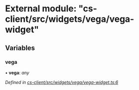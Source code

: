 # External module: "cs-client/src/widgets/vega/vega-widget"

## Variables

###  vega

• **vega**: *any*

*Defined in [cs-client/src/widgets/vega/vega-widget.ts:6](https://github.com/RichardHovenkamp/csnext/blob/c891e154/packages/cs-client/src/widgets/vega/vega-widget.ts#L6)*
